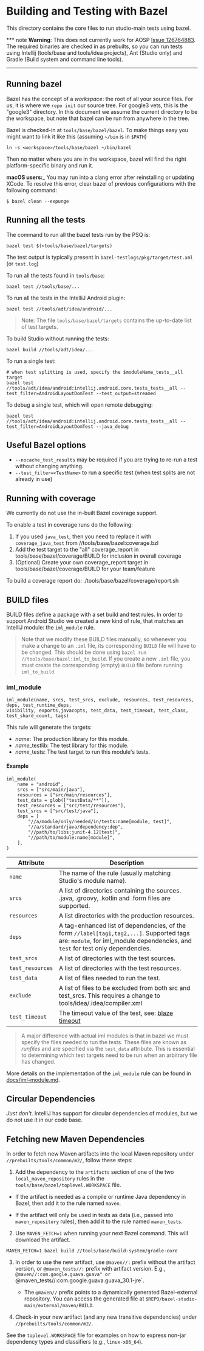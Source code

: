 # Building and Testing with Bazel

This directory contains the core files to run studio-main tests using
bazel.

*** note
**Warning**: This does not currently work for AOSP
[Issue 126764883](https://issuetracker.google.com/126764883).
The required binaries are checked in as prebuilts, so you can run tests using
Intellij (tools/base and tools/idea projects), Ant (Studio only) and Gradle
(Build system and command line tools).
***

## Running bazel

Bazel has the concept of a _workspace_: the root of all your source files. For
us, it is where we `repo init` our source tree. For google3 vets, this is the
"google3" directory. In this document we assume the current directory to be the
workspace, but note that bazel can be run from anywhere in the tree.

Bazel is checked-in at `tools/base/bazel/bazel`. To make things easy you might
want to link it like this (assuming `~/bin` is in `$PATH`)

```shell
ln -s <workspace>/tools/base/bazel ~/bin/bazel
```

Then no matter where you are in the workspace, bazel will find the right
platform-specific binary and run it.

__macOS users:___ You may run into a clang error after reinstalling or updating XCode.
To resolve this error, clear bazel of previous configurations with the following command:
```
$ bazel clean --expunge
```

## Running all the tests

The command to run all the bazel tests run by the PSQ is:

```shell
bazel test $(<tools/base/bazel/targets)
```

The test output is typically present in `bazel-testlogs/pkg/target/test.xml` (or `test.log`)

To run all the tests found in `tools/base`:

```shell
bazel test //tools/base/...
```

To run all the tests in the IntelliJ Android plugin:

```
bazel test //tools/adt/idea/android/...
```

> Note: The file `tools/base/bazel/targets` contains the up-to-date list of test targets.

To build Studio without running the tests:

```
bazel build //tools/adt/idea/...
```

To run a single test:

```
# when test splitting is used, specify the $moduleName_tests__all target
bazel test //tools/adt/idea/android:intellij.android.core.tests_tests__all --test_filter=AndroidLayoutDomTest --test_output=streamed
```

To debug a single test, which will open remote debugging:

```
bazel test //tools/adt/idea/android:intellij.android.core.tests_tests__all --test_filter=AndroidLayoutDomTest --java_debug
```

## Useful Bazel options

 * `--nocache_test_results` may be required if you are trying to re-run a test without changing
   anything.
 * `--test_filter=<TestName>` to run a specific test (when test splits are not already in use)

## Running with coverage

We currently do not use the in-built Bazel coverage support.

To enable a test in coverage runs do the following:
1. If you used `java_test`, then you need to replace it with `coverage_java_test` from //tools/base/bazel:coverage.bzl
2. Add the test target to the "all" coverage_report in tools/base/bazel/coverage/BUILD for inclusion in overall coverage
3. (Optional) Create your own coverage_report target in tools/base/bazel/coverage/BUILD for your team/feature

To build a coverage report do:
./tools/base/bazel/coverage/report.sh <name of coverage_report target> <directory to output HTML report>

## BUILD files

BUILD files define a package with a set build and test rules. In order to
support Android Studio we created a new kind of rule, that matches an IntelliJ
module: the `iml_module` rule.

> Note that we modify these BUILD files manually, so whenever you make a change
> to an `.iml` file, its corresponding `BUILD` file will have to be changed. This should be
> done using `bazel run //tools/base/bazel:iml_to_build`. If you create a new
> `.iml` file, you must create the corresponding (empty) `BUILD` file before
> running `iml_to_build`.

### iml_module

```
iml_module(name, srcs, test_srcs, exclude, resources, test_resources, deps, test_runtime_deps,
visibility, exports,javacopts, test_data, test_timeout, test_class, test_shard_count, tags)
```

This rule will generate the targets:

*   _name_: The production library for this module.
*   _name_\_testlib: The test library for this module.
*   _name_\_tests: The test target to run this module's tests.

#### Example

```
iml_module(
    name = "android",
    srcs = ["src/main/java"],
    resources = ["src/main/resources"],
    test_data = glob(["testData/**"]),
    test_resources = ["src/test/resources"],
    test_srcs = ["src/test/java"],
    deps = [
        "//a/module/only/needed/in/tests:name[module, test]",
        "//a/standard/java/dependency:dep",
        "//path/to/libs:junit-4.12[test]",
        "//path/to/module:name[module]",
    ],
)
```

Attribute        | Description
---------------- | -----------
`name`           | The name of the rule (usually matching Studio's module name).
`srcs`           | A list of directories containing the sources. .java, .groovy, .kotlin and .form files are supported.
`resources`      | A list directories with the production resources.
`deps`           | A tag-enhanced list of dependencies, of the form `//label[tag1,tag2,...]`. Supported tags are: `module`, for iml_module dependencies, and `test` for test only dependencies.
`test_srcs`      | A list of directories with the test sources.
`test_resources` | A list of directories with the test resources.
`test_data`      | A list of files needed to run the test.
`exclude`        | A list of files to be excluded from both src and test_srcs. This requires a change to tools/idea/.idea/compiler.xml
`test_timeout`   | The timeout value of the test, see: [blaze timeout](https://docs.bazel.build/versions/master/test-encyclopedia.html#timeout)

> A major difference with actual iml modules is that in bazel we must specify
> the files needed to run the tests. These files are known as _runfiles_ and are
> specified via the `test_data` attribute. This is essential to determining
> which test targets need to be run when an arbitrary file has changed.

More details on the implementation of the `iml_module` rule can be found in
[docs/iml-module.md](docs/iml-module.md).

## Circular Dependencies

_Just don't_. IntelliJ has support for circular dependencies of modules, but we
do not use it in our code base.

## Fetching new Maven Dependencies

In order to fetch new Maven artifacts into the local Maven repository under
`//prebuilts/tools/common/m2/`, follow these steps:


1. Add the dependency to the `artifacts` section of one of the two
`local_maven_repository` rules in the `tools/base/bazel/toplevel.WORKSPACE`
file.

  * If the artifact is needed as a compile or runtime Java dependency in Bazel,
    then add it to the rule named `maven`.

  * If the artifact will only be used in tests as data (i.e., passed into
    `maven_repository` rules), then add it to the rule named `maven_tests`.

2. Use `MAVEN_FETCH=1` when running your next Bazel command.
This will download the artifact.

```
MAVEN_FETCH=1 bazel build //tools/base/build-system/gradle-core
```

3. In order to use the new artifact, use `@maven//:` prefix without the
   artifact version, or `@maven_tests//:` prefix with artifact version.
   E.g., `@maven//:com.google.guava.guava" or
   `@maven_tests//:com.google.guava.guava_30.1-jre`.

   * The `@maven//` prefix points to a dynamically generated Bazel-external
     repository. You can access the generated file at
     `$REPO/bazel-studio-main/external/maven/BUILD`.

4. Check-in your new artifact (and any new transitive dependencies)
   under `//prebuilts/tools/common/m2/`.

See the `toplevel.WORKSPACE` file for examples on how to express non-jar dependency
types and classifiers (e.g., `linux-x86_64`).



